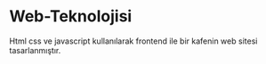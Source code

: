 # Web-Teknolojisi
Html css ve javascript kullanılarak frontend ile bir kafenin web sitesi tasarlanmıştır.
